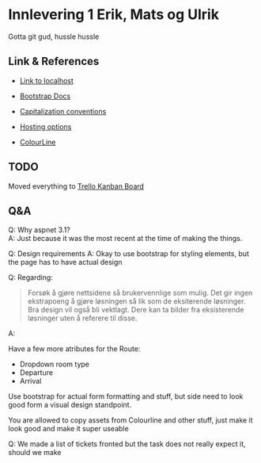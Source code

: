 # Innlevering 1 Erik, Mats og Ulrik
Gotta git gud, hussle hussle


## Link & References
- [Link to localhost](https://localhost:5001/index.html)


- [Bootstrap Docs](https://getbootstrap.com/docs/4.1/getting-started/introduction/#css)
- [Capitalization conventions](https://docs.microsoft.com/en-us/dotnet/standard/design-guidelines/capitalization-conventions)
- [Hosting options](https://docs.microsoft.com/en-us/aspnet/core/host-and-deploy/?view=aspnetcore-5.0)


- [ColourLine](https://www.colorline.no/)

## TODO
Moved everything to [Trello Kanban Board](https://trello.com/b/Mz4hNbRH/webapp-kanban)

## Q&A
Q: Why aspnet 3.1?  
A: Just because it was the most recent at the time of making the things.

Q: Design requirements
A: Okay to use bootstrap for styling elements, but the page has to have actual design

Q: Regarding:
> Forsøk å gjøre nettsidene så brukervennlige som mulig. Det gir ingen ekstrapoeng 
> å gjøre løsningen så lik som de eksiterende løsninger. Bra design vil også bli 
> vektlagt. Dere kan ta bilder fra eksisterende løsninger uten å referere til disse.  

A: 

Have a few more atributes for the Route:
- Dropdown room type
- Departure
- Arrival

Use bootstrap for actual form formatting and stuff, but side need to look good
form a visual design standpoint.

You are allowed to copy assets from Colourline and other stuff, just make it look
good and make it super useable

Q: We made a list of tickets fronted but the task does not really expect it, should we make 